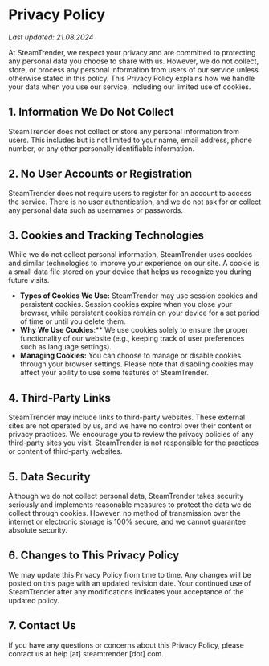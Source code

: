 # Privacy Policy

_Last updated: 21.08.2024_

At SteamTrender, we respect your privacy and are committed to protecting any personal data you choose to share with us. However, we do not collect, store, or process any personal information from users of our service unless otherwise stated in this policy. This Privacy Policy explains how we handle your data when you use our service, including our limited use of cookies.

## 1. Information We Do Not Collect

SteamTrender does not collect or store any personal information from users. This includes but is not limited to your name, email address, phone number, or any other personally identifiable information.

## 2. No User Accounts or Registration

SteamTrender does not require users to register for an account to access the service. There is no user authentication, and we do not ask for or collect any personal data such as usernames or passwords.

## 3. Cookies and Tracking Technologies

While we do not collect personal information, SteamTrender uses cookies and similar technologies to improve your experience on our site. A cookie is a small data file stored on your device that helps us recognize you during future visits.

-   **Types of Cookies We Use:** SteamTrender may use session cookies and persistent cookies. Session cookies expire when you close your browser, while persistent cookies remain on your device for a set period of time or until you delete them.
-   **Why We Use Cookies**:\*\* We use cookies solely to ensure the proper functionality of our website (e.g., keeping track of user preferences such as language settings).
-   **Managing Cookies:** You can choose to manage or disable cookies through your browser settings. Please note that disabling cookies may affect your ability to use some features of SteamTrender.

## 4. Third-Party Links

SteamTrender may include links to third-party websites. These external sites are not operated by us, and we have no control over their content or privacy practices. We encourage you to review the privacy policies of any third-party sites you visit. SteamTrender is not responsible for the practices or content of third-party websites.

## 5. Data Security

Although we do not collect personal data, SteamTrender takes security seriously and implements reasonable measures to protect the data we do collect through cookies. However, no method of transmission over the internet or electronic storage is 100% secure, and we cannot guarantee absolute security.

## 6. Changes to This Privacy Policy

We may update this Privacy Policy from time to time. Any changes will be posted on this page with an updated revision date. Your continued use of SteamTrender after any modifications indicates your acceptance of the updated policy.

## 7. Contact Us

If you have any questions or concerns about this Privacy Policy, please contact us at help [at] steamtrender [dot] com.
